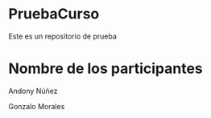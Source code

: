 # PruebaCurso

Este es un repositorio de prueba

# Nombre de los participantes

Andony Núñez

Gonzalo Morales 
